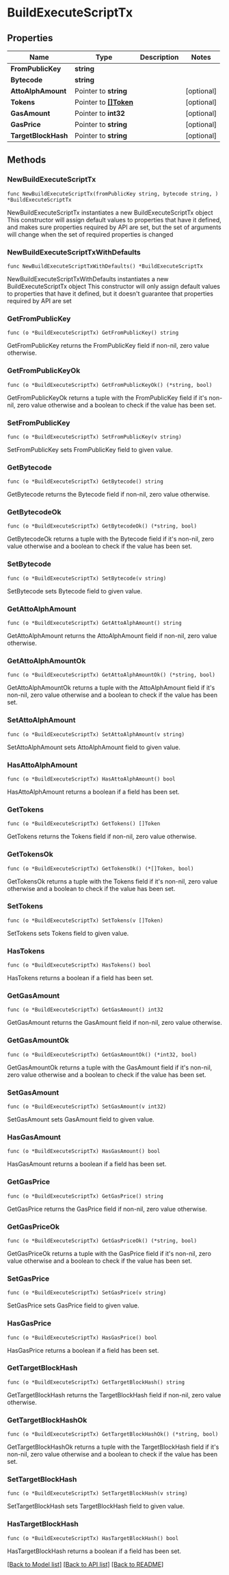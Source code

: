 # BuildExecuteScriptTx

## Properties

Name | Type | Description | Notes
------------ | ------------- | ------------- | -------------
**FromPublicKey** | **string** |  | 
**Bytecode** | **string** |  | 
**AttoAlphAmount** | Pointer to **string** |  | [optional] 
**Tokens** | Pointer to [**[]Token**](Token.md) |  | [optional] 
**GasAmount** | Pointer to **int32** |  | [optional] 
**GasPrice** | Pointer to **string** |  | [optional] 
**TargetBlockHash** | Pointer to **string** |  | [optional] 

## Methods

### NewBuildExecuteScriptTx

`func NewBuildExecuteScriptTx(fromPublicKey string, bytecode string, ) *BuildExecuteScriptTx`

NewBuildExecuteScriptTx instantiates a new BuildExecuteScriptTx object
This constructor will assign default values to properties that have it defined,
and makes sure properties required by API are set, but the set of arguments
will change when the set of required properties is changed

### NewBuildExecuteScriptTxWithDefaults

`func NewBuildExecuteScriptTxWithDefaults() *BuildExecuteScriptTx`

NewBuildExecuteScriptTxWithDefaults instantiates a new BuildExecuteScriptTx object
This constructor will only assign default values to properties that have it defined,
but it doesn't guarantee that properties required by API are set

### GetFromPublicKey

`func (o *BuildExecuteScriptTx) GetFromPublicKey() string`

GetFromPublicKey returns the FromPublicKey field if non-nil, zero value otherwise.

### GetFromPublicKeyOk

`func (o *BuildExecuteScriptTx) GetFromPublicKeyOk() (*string, bool)`

GetFromPublicKeyOk returns a tuple with the FromPublicKey field if it's non-nil, zero value otherwise
and a boolean to check if the value has been set.

### SetFromPublicKey

`func (o *BuildExecuteScriptTx) SetFromPublicKey(v string)`

SetFromPublicKey sets FromPublicKey field to given value.


### GetBytecode

`func (o *BuildExecuteScriptTx) GetBytecode() string`

GetBytecode returns the Bytecode field if non-nil, zero value otherwise.

### GetBytecodeOk

`func (o *BuildExecuteScriptTx) GetBytecodeOk() (*string, bool)`

GetBytecodeOk returns a tuple with the Bytecode field if it's non-nil, zero value otherwise
and a boolean to check if the value has been set.

### SetBytecode

`func (o *BuildExecuteScriptTx) SetBytecode(v string)`

SetBytecode sets Bytecode field to given value.


### GetAttoAlphAmount

`func (o *BuildExecuteScriptTx) GetAttoAlphAmount() string`

GetAttoAlphAmount returns the AttoAlphAmount field if non-nil, zero value otherwise.

### GetAttoAlphAmountOk

`func (o *BuildExecuteScriptTx) GetAttoAlphAmountOk() (*string, bool)`

GetAttoAlphAmountOk returns a tuple with the AttoAlphAmount field if it's non-nil, zero value otherwise
and a boolean to check if the value has been set.

### SetAttoAlphAmount

`func (o *BuildExecuteScriptTx) SetAttoAlphAmount(v string)`

SetAttoAlphAmount sets AttoAlphAmount field to given value.

### HasAttoAlphAmount

`func (o *BuildExecuteScriptTx) HasAttoAlphAmount() bool`

HasAttoAlphAmount returns a boolean if a field has been set.

### GetTokens

`func (o *BuildExecuteScriptTx) GetTokens() []Token`

GetTokens returns the Tokens field if non-nil, zero value otherwise.

### GetTokensOk

`func (o *BuildExecuteScriptTx) GetTokensOk() (*[]Token, bool)`

GetTokensOk returns a tuple with the Tokens field if it's non-nil, zero value otherwise
and a boolean to check if the value has been set.

### SetTokens

`func (o *BuildExecuteScriptTx) SetTokens(v []Token)`

SetTokens sets Tokens field to given value.

### HasTokens

`func (o *BuildExecuteScriptTx) HasTokens() bool`

HasTokens returns a boolean if a field has been set.

### GetGasAmount

`func (o *BuildExecuteScriptTx) GetGasAmount() int32`

GetGasAmount returns the GasAmount field if non-nil, zero value otherwise.

### GetGasAmountOk

`func (o *BuildExecuteScriptTx) GetGasAmountOk() (*int32, bool)`

GetGasAmountOk returns a tuple with the GasAmount field if it's non-nil, zero value otherwise
and a boolean to check if the value has been set.

### SetGasAmount

`func (o *BuildExecuteScriptTx) SetGasAmount(v int32)`

SetGasAmount sets GasAmount field to given value.

### HasGasAmount

`func (o *BuildExecuteScriptTx) HasGasAmount() bool`

HasGasAmount returns a boolean if a field has been set.

### GetGasPrice

`func (o *BuildExecuteScriptTx) GetGasPrice() string`

GetGasPrice returns the GasPrice field if non-nil, zero value otherwise.

### GetGasPriceOk

`func (o *BuildExecuteScriptTx) GetGasPriceOk() (*string, bool)`

GetGasPriceOk returns a tuple with the GasPrice field if it's non-nil, zero value otherwise
and a boolean to check if the value has been set.

### SetGasPrice

`func (o *BuildExecuteScriptTx) SetGasPrice(v string)`

SetGasPrice sets GasPrice field to given value.

### HasGasPrice

`func (o *BuildExecuteScriptTx) HasGasPrice() bool`

HasGasPrice returns a boolean if a field has been set.

### GetTargetBlockHash

`func (o *BuildExecuteScriptTx) GetTargetBlockHash() string`

GetTargetBlockHash returns the TargetBlockHash field if non-nil, zero value otherwise.

### GetTargetBlockHashOk

`func (o *BuildExecuteScriptTx) GetTargetBlockHashOk() (*string, bool)`

GetTargetBlockHashOk returns a tuple with the TargetBlockHash field if it's non-nil, zero value otherwise
and a boolean to check if the value has been set.

### SetTargetBlockHash

`func (o *BuildExecuteScriptTx) SetTargetBlockHash(v string)`

SetTargetBlockHash sets TargetBlockHash field to given value.

### HasTargetBlockHash

`func (o *BuildExecuteScriptTx) HasTargetBlockHash() bool`

HasTargetBlockHash returns a boolean if a field has been set.


[[Back to Model list]](../README.md#documentation-for-models) [[Back to API list]](../README.md#documentation-for-api-endpoints) [[Back to README]](../README.md)


